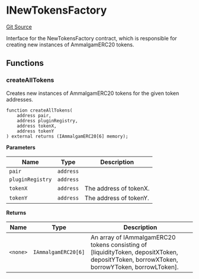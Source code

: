 # INewTokensFactory
[Git Source](https://github.com/Ammalgam-Protocol/core-v1/blob/82dff11576b9df76b675736dba889653cf737de9/contracts/interfaces/factories/INewTokensFactory.sol)

Interface for the NewTokensFactory contract, which is responsible for creating new instances of AmmalgamERC20 tokens.


## Functions
### createAllTokens

Creates new instances of AmmalgamERC20 tokens for the given token addresses.


```solidity
function createAllTokens(
    address pair,
    address pluginRegistry,
    address tokenX,
    address tokenY
) external returns (IAmmalgamERC20[6] memory);
```
**Parameters**

|Name|Type|Description|
|----|----|-----------|
|`pair`|`address`||
|`pluginRegistry`|`address`||
|`tokenX`|`address`|The address of tokenX.|
|`tokenY`|`address`|The address of tokenY.|

**Returns**

|Name|Type|Description|
|----|----|-----------|
|`<none>`|`IAmmalgamERC20[6]`|An array of IAmmalgamERC20 tokens consisting of [liquidityToken, depositXToken, depositYToken, borrowXToken, borrowYToken, borrowLToken].|



